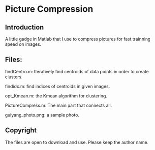 # Picture Compression
## Introduction
A little gadge in Matlab that I use to compress pictures for fast trainning speed on images.
## Files:
findCentro.m: Iteratively find centroids of data points in order to create clusters.

findidx.m: find indices of centroids in given images.

opt_Kmean.m: the Kmean algorithm for clustering.

PictureCompress.m: The main part that connects all.

guiyang_photo.png: a sample photo.
## Copyright
The files are open to download and use. Please keep the author name.
